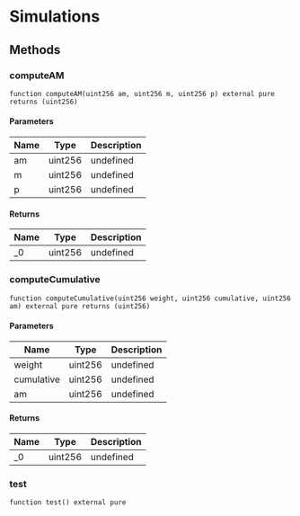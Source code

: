 # Simulations









## Methods

### computeAM

```solidity
function computeAM(uint256 am, uint256 m, uint256 p) external pure returns (uint256)
```





#### Parameters

| Name | Type | Description |
|---|---|---|
| am | uint256 | undefined |
| m | uint256 | undefined |
| p | uint256 | undefined |

#### Returns

| Name | Type | Description |
|---|---|---|
| _0 | uint256 | undefined |

### computeCumulative

```solidity
function computeCumulative(uint256 weight, uint256 cumulative, uint256 am) external pure returns (uint256)
```





#### Parameters

| Name | Type | Description |
|---|---|---|
| weight | uint256 | undefined |
| cumulative | uint256 | undefined |
| am | uint256 | undefined |

#### Returns

| Name | Type | Description |
|---|---|---|
| _0 | uint256 | undefined |

### test

```solidity
function test() external pure
```









